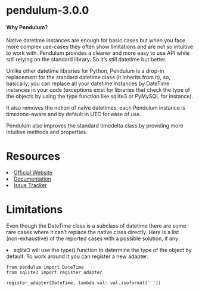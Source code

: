 <h1>pendulum-3.0.0</h1>
<h4>Why Pendulum?</h4>
<p>Native datetime instances are enough for basic cases but when you face more complex use-cases they often show limitations and are not so intuitive to work with. Pendulum provides a cleaner and more easy to use API while still relying on the standard library. So it’s still datetime but better.

Unlike other datetime libraries for Python, Pendulum is a drop-in replacement for the standard datetime class (it inherits from it), so, basically, you can replace all your datetime instances by DateTime instances in your code (exceptions exist for libraries that check the type of the objects by using the type function like sqlite3 or PyMySQL for instance).

It also removes the notion of naive datetimes: each Pendulum instance is timezone-aware and by default in UTC for ease of use.

Pendulum also improves the standard timedelta class by providing more intuitive methods and properties.</p>

<h1>Resources</h1>
<li><a href="https://pendulum.eustace.io/">Official Website</a></li>
<li><a href="https://pendulum.eustace.io/docs/">Documentation</a></li>
<li><a href="https://github.com/python-pendulum/pendulum/issues">Issue Tracker</a></li>

<h1>Limitations</h1>
<p>Even though the DateTime class is a subclass of datetime there are some rare cases where it can’t replace the native class directly. Here is a list (non-exhaustive) of the reported cases with a possible solution, if any:</p>
<li>sqlite3 will use the type() function to determine the type of the object by default. To work around it you can register a new adapter:</li>

```
from pendulum import DateTime
from sqlite3 import register_adapter

register_adapter(DateTime, lambda val: val.isoformat(' '))
```
